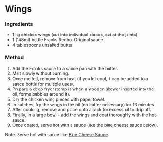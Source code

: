 # Wings

### Ingredients

* 1 kg chicken wings (cut into individual pieces, cut at the joints)
* 1 (148ml) bottle Franks Redhot Original sauce
* 4 tablespoons unsalted butter


### Method

1. Add the Franks sauce to a sauce pan with the butter.
1. Melt slowly without burning.
1. Once melted, remove from heat (if you let cool, it can be added to a sauce bottle for multiple uses).
1. Prepare a deep fryer (temp is when a wooden skewer inserted into the oil, forms bubbles around it).
1. Dry the chicken wing pieces with paper towel.
1. In batches, fry the wings in the oil (no batter necessary) for 13 minutes.
1. After cooking, remove and place onto a rack for excess oil to drip off.
1. Finally, in a large bowl - add the wings and coat thoroughly with the hot-sauce.
1. Once coated, serve hot with a sauce (like the blue cheese sauce below).

Note. Serve hot with sauce like [Blue Cheese Sauce](../sauces/).
